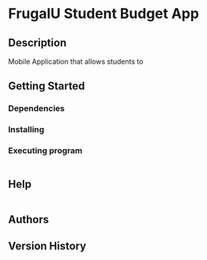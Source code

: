 # FrugalU Student Budget App



## Description
Mobile Application that allows students to



## Getting Started

### Dependencies



### Installing



### Executing program


```

```

## Help


```

```

## Authors




## Version History

